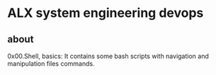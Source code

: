 # ALX system engineering devops
 
 ## about
 0x00.Shell, basics: It contains some bash scripts with navigation and manipulation files commands.
